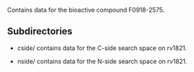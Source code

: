 Contains data for the bioactive compound F0918-2575.

## Subdirectories

- cside/ contains data for the C-side search space on rv1821.

- nside/ contains data for the N-side search space on rv1821.

